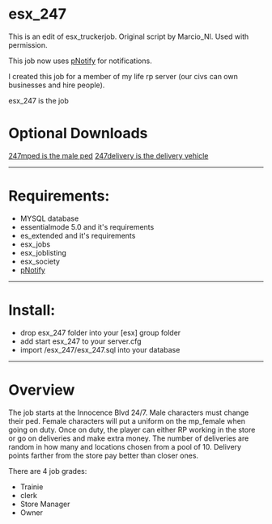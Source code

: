 # esx_247
This is an edit of esx_truckerjob.  Original script by Marcio_Nl. Used with permission.

This job now uses [pNotify](https://github.com/Nick78111/pNotify) for notifications.

I created this job for a member of my life rp server (our civs can own businesses and hire people).

esx_247 is the job

# Optional Downloads
[247mped is the male ped](https://github.com/Chip-W/247-ped)
[247delivery is the delivery vehicle](https://github.com/Chip-W/247-Scooter)

----------------------------------

# Requirements:
- MYSQL database
- essentialmode 5.0 and it's requirements
- es_extended and it's requirements
- esx_jobs
- esx_joblisting
- esx_society
- [pNotify](https://github.com/Nick78111/pNotify)

----------------------------------

# Install:
- drop esx_247 folder into your [esx] group folder
- add start esx_247 to your server.cfg
- import /esx_247/esx_247.sql into your database

----------------------------------

# Overview
The job starts at the Innocence Blvd 24/7.  Male characters must change their ped.  Female characters will put a uniform on the mp_female
when going on duty.  Once on duty, the player can either RP working in the store or go on deliveries and make extra money.  The number of
deliveries are random in how many and locations chosen from a pool of 10.  Delivery points farther from the store pay better than closer
ones.

There are 4 job grades:
- Trainie
- clerk
- Store Manager
- Owner
